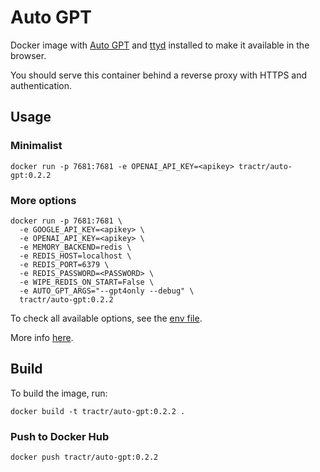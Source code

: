 # Auto GPT

Docker image with [Auto GPT](https://github.com/Significant-Gravitas/Auto-GPT) and [ttyd](https://github.com/tsl0922/ttyd) installed to make it available in the browser.

You should serve this container behind a reverse proxy with HTTPS and authentication.

## Usage

### Minimalist

```shell
docker run -p 7681:7681 -e OPENAI_API_KEY=<apikey> tractr/auto-gpt:0.2.2
```

### More options

```shell
docker run -p 7681:7681 \
  -e GOOGLE_API_KEY=<apikey> \
  -e OPENAI_API_KEY=<apikey> \
  -e MEMORY_BACKEND=redis \
  -e REDIS_HOST=localhost \
  -e REDIS_PORT=6379 \
  -e REDIS_PASSWORD=<PASSWORD> \
  -e WIPE_REDIS_ON_START=False \
  -e AUTO_GPT_ARGS="--gpt4only --debug" \
  tractr/auto-gpt:0.2.2
```

To check all available options, see the [env file](https://github.com/Significant-Gravitas/Auto-GPT/blob/master/.env.template).

More info [here](https://significant-gravitas.github.io/Auto-GPT/).

## Build

To build the image, run:

```shell
docker build -t tractr/auto-gpt:0.2.2 .
```
### Push to Docker Hub

```shell
docker push tractr/auto-gpt:0.2.2
```
